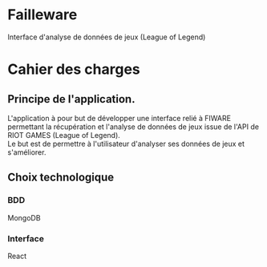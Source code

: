 # Failleware
Interface d'analyse de données de jeux (League of Legend)

# Cahier des charges


## Principe de l'application.

L'application à pour but de développer une interface relié à FIWARE permettant la récupération et l'analyse de données de jeux issue de l'API de RIOT GAMES (League of Legend).  
Le but est de permettre à l'utilisateur d'analyser ses données de jeux et s'améliorer.

## Choix technologique

### BDD 
MongoDB

### Interface
React 

